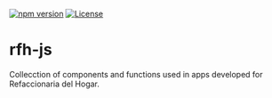 [![npm version](https://badge.fury.io/js/rfh.svg)](https://badge.fury.io/js/rfh)
[![License](https://img.shields.io/badge/License-BSD%203--Clause-blue.svg)](https://opensource.org/licenses/BSD-3-Clause)
# rfh-js

Collecction of components and functions used in apps developed for Refaccionaria del Hogar.
